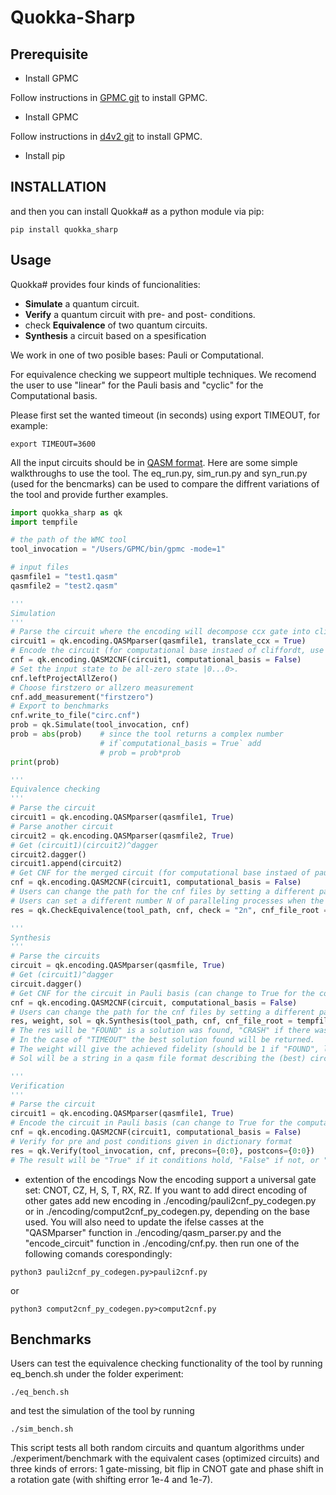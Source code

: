 # Quokka-Sharp
## Prerequisite

- Install GPMC

Follow instructions in [GPMC git](https://github.com/System-Verification-Lab/GPMC) to install GPMC.

- Install GPMC

Follow instructions in [d4v2 git](https://github.com/crillab/d4v2) to install GPMC.

- Install pip 


## INSTALLATION

and then you can install Quokka# as a python module via pip:
```
pip install quokka_sharp
```

## Usage

Quokka# provides four kinds of funcionalities: 
* **Simulate** a quantum circuit.
* **Verify** a quantum circuit with pre- and post- conditions.
* check **Equivalence** of two quantum circuits.
* **Synthesis** a circuit based on a spesification

We work in one of two posible bases: Pauli or Computational.

For equivalence checking we suppeort multiple techniques. 
We recomend the user to use "linear" for the Pauli basis and "cyclic" for the Computational basis. 

Please first set the wanted timeout (in seconds) using export TIMEOUT, for example:
```
export TIMEOUT=3600
```

All the input circuits should be in [QASM format](https://openqasm.com/).
Here are some simple walkthroughs to use the tool. 
The eq_run.py, sim_run.py and syn_run.py (used for the bencmarks) can be used to compare the diffrent variations of the tool and provide further examples. 

```python
import quokka_sharp as qk
import tempfile

# the path of the WMC tool
tool_invocation = "/Users/GPMC/bin/gpmc -mode=1"

# input files
qasmfile1 = "test1.qasm"
qasmfile2 = "test2.qasm"

'''
Simulation
'''
# Parse the circuit where the encoding will decompose ccx gate into clifford+t.
circuit1 = qk.encoding.QASMparser(qasmfile1, translate_ccx = True)
# Encode the circuit (for computational base instaed of cliffordt, use `computational_basis = True`)
cnf = qk.encoding.QASM2CNF(circuit1, computational_basis = False)
# Set the input state to be all-zero state |0...0>.
cnf.leftProjectAllZero()
# Choose firstzero or allzero measurement 
cnf.add_measurement("firstzero")
# Export to benchmarks
cnf.write_to_file("circ.cnf")
prob = qk.Simulate(tool_invocation, cnf)
prob = abs(prob)    # since the tool returns a complex number
                    # if`computational_basis = True` add
                    # prob = prob*prob
print(prob)

'''
Equivalence checking
'''
# Parse the circuit
circuit1 = qk.encoding.QASMparser(qasmfile1, True)
# Parse another circuit
circuit2 = qk.encoding.QASMparser(qasmfile2, True)
# Get (circuit1)(circuit2)^dagger
circuit2.dagger()
circuit1.append(circuit2)
# Get CNF for the merged circuit (for computational base instaed of pauli, use `computational_basis = True`)
cnf = qk.encoding.QASM2CNF(circuit1, computational_basis = False)
# Users can change the path for the cnf files by setting a different parameter to cnf_file_root, otherwise it would be in the tempfile.
# Users can set a different number N of paralleling processes when the check mode is "2n". The default value would be 16. For other modes, the "N" should be 1.
res = qk.CheckEquivalence(tool_path, cnf, check = "2n", cnf_file_root = tempfile.gettempdir(), N=16)

'''
Synthesis
'''
# Parse the circuits
circuit = qk.encoding.QASMparser(qasmfile, True)
# Get (circuit1)^dagger
circuit.dagger()
# Get CNF for the circuit in Pauli basis (can change to True for the computational basis)
cnf = qk.encoding.QASM2CNF(circuit, computational_basis = False)
# Users can change the path for the cnf files by setting a different parameter to cnf_file_root, otherwise it would be in the tempfile.
res, weight, sol = qk.Synthesis(tool_path, cnf, cnf_file_root = tempfile.gettempdir())
# The res will be "FOUND" is a solution was found, "CRASH" if there was a problem such as an invalid cnf or not enough mem, "ERROR#" if the tool finished with an error, and  if the tool ran out of time.
# In the case of "TIMEOUT" the best solution found will be returned.
# The weight will give the achieved fidelity (should be 1 if "FOUND", less if "TIMEOUT") of the (best) found circuit.
# Sol will be a string in a qasm file format describing the (best) circuit found, achieving the mentioned weight.

'''
Verification
'''
# Parse the circuit
circuit1 = qk.encoding.QASMparser(qasmfile1, True)
# Encode the circuit in Pauli basis (can change to True for the computational basis)
cnf = qk.encoding.QASM2CNF(circuit1, computational_basis = False)
# Verify for pre and post conditions given in dictionary format
res = qk.Verify(tool_invocation, cnf, precons={0:0}, postcons={0:0})
# The result will be "True" if it conditions hold, "False" if not, or "TIMEOUT" if the tool ran out of time.
```

- extention of the encodings
Now the encoding support a universal gate set: CNOT, CZ, H, S, T, RX, RZ.
If you want to add direct encoding of other gates
add new encoding in ./encoding/pauli2cnf_py_codegen.py 
or in ./encoding/comput2cnf_py_codegen.py, 
depending on the base used.
You will also need to update the ifelse casses at the "QASMparser" function in ./encoding/qasm_parser.py and the "encode_circuit" function in ./encoding/cnf.py.
then run one of the following comands corespondingly:

```
python3 pauli2cnf_py_codegen.py>pauli2cnf.py
```
or
```
python3 comput2cnf_py_codegen.py>comput2cnf.py
```
## Benchmarks

Users can test the equivalence checking functionality of the tool by running eq_bench.sh under the folder experiment:
```
./eq_bench.sh
```
and test the simulation of the tool by running
```
./sim_bench.sh
```
This script tests all both random circuits and quantum algorithms under ./experiment/benchmark with the equivalent cases (optimized circuits) and three kinds of errors: 1 gate-missing, bit flip in CNOT gate and phase shift in a rotation gate (with shifting error 1e-4 and 1e-7).
